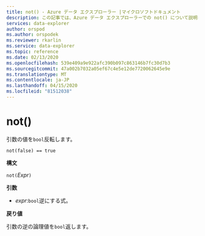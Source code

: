 ```yaml
---
title: not() - Azure データ エクスプローラー |マイクロソフトドキュメント
description: この記事では、Azure データ エクスプローラーでの not() について説明します。
services: data-explorer
author: orspod
ms.author: orspodek
ms.reviewer: rkarlin
ms.service: data-explorer
ms.topic: reference
ms.date: 02/13/2020
ms.openlocfilehash: 539e409a9e922afc390b097c863146b7fc30d7b3
ms.sourcegitcommit: 47a002b7032a05ef67c4e5e12de7720062645e9e
ms.translationtype: MT
ms.contentlocale: ja-JP
ms.lasthandoff: 04/15/2020
ms.locfileid: "81512038"
---
```

# <a name="not"></a>not()

引数の値を`bool`反転します。

```kusto
not(false) == true
```

**構文**

`not(`*Expr*`)`

**引数**

* *expr*:`bool`逆にする式。

**戻り値**

引数の逆の論理値を`bool`返します。